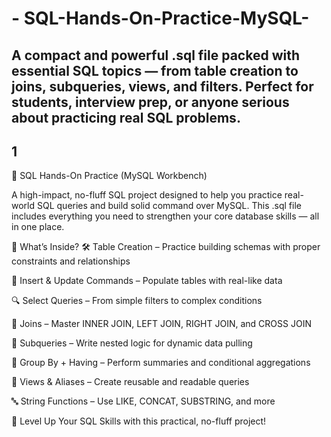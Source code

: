 # -  SQL-Hands-On-Practice-MySQL-
A compact and powerful .sql file packed with essential SQL topics — from table creation to joins, subqueries, views, and filters. Perfect for students, interview prep, or anyone serious about practicing real SQL problems.
---
1
---


🧠 SQL Hands-On Practice (MySQL Workbench)

A high-impact, no-fluff SQL project designed to help you practice real-world SQL queries and build solid command over MySQL. This .sql file includes everything you need to strengthen your core database skills — all in one place.

🚀 What’s Inside?
🛠️ Table Creation – Practice building schemas with proper constraints and relationships

🧾 Insert & Update Commands – Populate tables with real-like data

🔍 Select Queries – From simple filters to complex conditions

🔗 Joins – Master INNER JOIN, LEFT JOIN, RIGHT JOIN, and CROSS JOIN

🔁 Subqueries – Write nested logic for dynamic data pulling

🧮 Group By + Having – Perform summaries and conditional aggregations

🧠 Views & Aliases – Create reusable and readable queries

🔤 String Functions – Use LIKE, CONCAT, SUBSTRING, and more

🎯 Level Up Your SQL Skills with this practical, no-fluff project!
